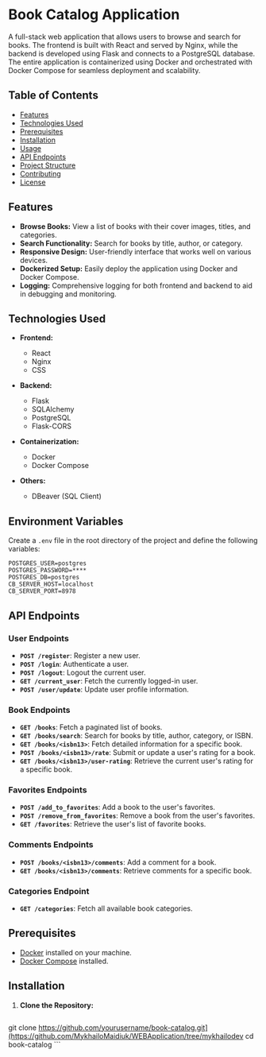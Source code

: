# Book Catalog Application

A full-stack web application that allows users to browse and search for books. The frontend is built with React and served by Nginx, while the backend is developed using Flask and connects to a PostgreSQL database. The entire application is containerized using Docker and orchestrated with Docker Compose for seamless deployment and scalability.

## Table of Contents

- [Features](#features)
- [Technologies Used](#technologies-used)
- [Prerequisites](#prerequisites)
- [Installation](#installation)
- [Usage](#usage)
- [API Endpoints](#api-endpoints)
- [Project Structure](#project-structure)
- [Contributing](#contributing)
- [License](#license)

## Features

- **Browse Books:** View a list of books with their cover images, titles, and categories.
- **Search Functionality:** Search for books by title, author, or category.
- **Responsive Design:** User-friendly interface that works well on various devices.
- **Dockerized Setup:** Easily deploy the application using Docker and Docker Compose.
- **Logging:** Comprehensive logging for both frontend and backend to aid in debugging and monitoring.

## Technologies Used

- **Frontend:**
  - React
  - Nginx
  - CSS

- **Backend:**
  - Flask
  - SQLAlchemy
  - PostgreSQL
  - Flask-CORS

- **Containerization:**
  - Docker
  - Docker Compose

- **Others:**
  - DBeaver (SQL Client)

## Environment Variables

Create a `.env` file in the root directory of the project and define the following variables:

```env
POSTGRES_USER=postgres
POSTGRES_PASSWORD=****
POSTGRES_DB=postgres
CB_SERVER_HOST=localhost
CB_SERVER_PORT=8978
```

## API Endpoints

### User Endpoints
- **`POST /register`**: Register a new user.
- **`POST /login`**: Authenticate a user.
- **`POST /logout`**: Logout the current user.
- **`GET /current_user`**: Fetch the currently logged-in user.
- **`POST /user/update`**: Update user profile information.

### Book Endpoints
- **`GET /books`**: Fetch a paginated list of books.
- **`GET /books/search`**: Search for books by title, author, category, or ISBN.
- **`GET /books/<isbn13>`**: Fetch detailed information for a specific book.
- **`POST /books/<isbn13>/rate`**: Submit or update a user's rating for a book.
- **`GET /books/<isbn13>/user-rating`**: Retrieve the current user's rating for a specific book.

### Favorites Endpoints
- **`POST /add_to_favorites`**: Add a book to the user's favorites.
- **`POST /remove_from_favorites`**: Remove a book from the user's favorites.
- **`GET /favorites`**: Retrieve the user's list of favorite books.

### Comments Endpoints
- **`POST /books/<isbn13>/comments`**: Add a comment for a book.
- **`GET /books/<isbn13>/comments`**: Retrieve comments for a specific book.

### Categories Endpoint
- **`GET /categories`**: Fetch all available book categories.



## Prerequisites

- [Docker](https://www.docker.com/get-started) installed on your machine.
- [Docker Compose](https://docs.docker.com/compose/install/) installed.

## Installation

1. **Clone the Repository:**

   ```bash
  git clone https://github.com/yourusername/book-catalog.git](https://github.com/MykhailoMaidiuk/WEBApplication/tree/mykhailodev
  cd book-catalog ```
